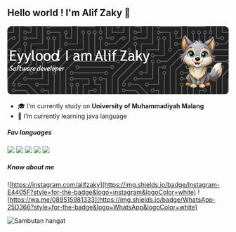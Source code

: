 ## Hello world ! I'm Alif Zaky 👋
![Header](img/github-header-image.png)

<!--
**Alifzaky/Alifzaky** is a ✨ _special_ ✨ repository because its `README.md` (this file) appears on your GitHub profile.

Here are some ideas to get you started:

- 🔭 I’m currently working on ...
- 🌱 I’m currently learning ...
- 👯 I’m looking to collaborate on ...
- 🤔 I’m looking for help with ...
- 💬 Ask me about ...
- 📫 How to reach me: ...
- 😄 Pronouns: ...
- ⚡ Fun fact: ...
-->

- 🎓 I’m currently study on **University of Muhammadiyah Malang**
- 🌱 I’m currently learning java language

##### Fav languages 

<img src="https://img.shields.io/badge/HTML5-E34F26?style=for-the-badge&logo=html5&logoColor=white" />
<img src="https://img.shields.io/badge/CSS3-1572B6?style=for-the-badge&logo=css3&logoColor=white" />
<img src="https://img.shields.io/badge/PHP-777BB4?style=for-the-badge&logo=php&logoColor=white" />
<img src="https://img.shields.io/badge/Laravel-FF2D20?style=for-the-badge&logo=laravel&logoColor=white" />
<img src="https://img.shields.io/badge/MySQL-005C84?style=for-the-badge&logo=mysql&logoColor=white" />

##### Know about me
![https://instagram.com/alifzaky](https://img.shields.io/badge/Instagram-E4405F?style=for-the-badge&logo=instagram&logoColor=white) ![https://wa.me/089515981333](https://img.shields.io/badge/WhatsApp-25D366?style=for-the-badge&logo=WhatsApp&logoColor=white)





![Sambutan hangat](img/github-header1.gif)
